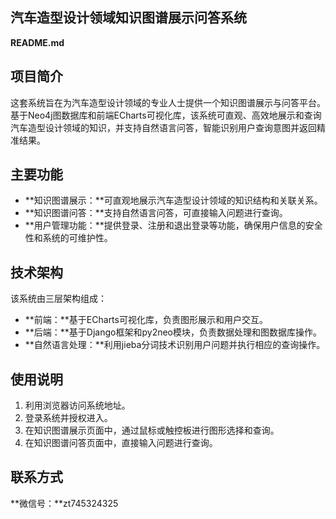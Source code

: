 ## 汽车造型设计领域知识图谱展示问答系统

**README.md**

## 项目简介

这套系统旨在为汽车造型设计领域的专业人士提供一个知识图谱展示与问答平台。基于Neo4j图数据库和前端ECharts可视化库，该系统可直观、高效地展示和查询汽车造型设计领域的知识，并支持自然语言问答，智能识别用户查询意图并返回精准结果。

## 主要功能

* **知识图谱展示：**可直观地展示汽车造型设计领域的知识结构和关联关系。
* **知识图谱问答：**支持自然语言问答，可直接输入问题进行查询。
* **用户管理功能：**提供登录、注册和退出登录等功能，确保用户信息的安全性和系统的可维护性。


## 技术架构

该系统由三层架构组成：

* **前端：**基于ECharts可视化库，负责图形展示和用户交互。
* **后端：**基于Django框架和py2neo模块，负责数据处理和图数据库操作。 
* **自然语言处理：**利用jieba分词技术识别用户问题并执行相应的查询操作。

## 使用说明

1. 利用浏览器访问系统地址。
2. 登录系统并授权进入。
3. 在知识图谱展示页面中，通过鼠标或触控板进行图形选择和查询。
4. 在知识图谱问答页面中，直接输入问题进行查询。


## 联系方式

**微信号：**zt745324325